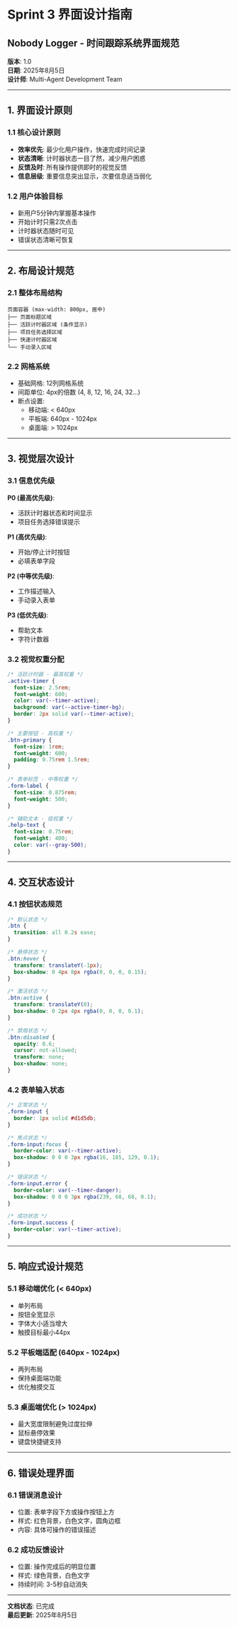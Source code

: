 # Sprint 3 界面设计指南
## Nobody Logger - 时间跟踪系统界面规范

**版本**: 1.0  
**日期**: 2025年8月5日  
**设计师**: Multi-Agent Development Team

---

## 1. 界面设计原则

### 1.1 核心设计原则
- **效率优先**: 最少化用户操作，快速完成时间记录
- **状态清晰**: 计时器状态一目了然，减少用户困惑
- **反馈及时**: 所有操作提供即时的视觉反馈
- **信息层级**: 重要信息突出显示，次要信息适当弱化

### 1.2 用户体验目标
- 新用户5分钟内掌握基本操作
- 开始计时只需2次点击
- 计时器状态随时可见
- 错误状态清晰可恢复

---

## 2. 布局设计规范

### 2.1 整体布局结构
```
页面容器 (max-width: 800px, 居中)
├── 页面标题区域
├── 活跃计时器区域 (条件显示)
├── 项目任务选择区域
├── 快速计时器区域
└── 手动录入区域
```

### 2.2 网格系统
- 基础网格: 12列网格系统
- 间距单位: 4px的倍数 (4, 8, 12, 16, 24, 32...)
- 断点设置:
  - 移动端: < 640px
  - 平板端: 640px - 1024px  
  - 桌面端: > 1024px

---

## 3. 视觉层次设计

### 3.1 信息优先级
**P0 (最高优先级)**:
- 活跃计时器状态和时间显示
- 项目任务选择错误提示

**P1 (高优先级)**:
- 开始/停止计时按钮
- 必填表单字段

**P2 (中等优先级)**:
- 工作描述输入
- 手动录入表单

**P3 (低优先级)**:
- 帮助文本
- 字符计数器

### 3.2 视觉权重分配
```css
/* 活跃计时器 - 最高权重 */
.active-timer {
  font-size: 2.5rem;
  font-weight: 600;
  color: var(--timer-active);
  background: var(--active-timer-bg);
  border: 2px solid var(--timer-active);
}

/* 主要按钮 - 高权重 */
.btn-primary {
  font-size: 1rem;
  font-weight: 600;
  padding: 0.75rem 1.5rem;
}

/* 表单标签 - 中等权重 */
.form-label {
  font-size: 0.875rem;
  font-weight: 500;
}

/* 辅助文本 - 低权重 */
.help-text {
  font-size: 0.75rem;
  font-weight: 400;
  color: var(--gray-500);
}
```

---

## 4. 交互状态设计

### 4.1 按钮状态规范
```css
/* 默认状态 */
.btn {
  transition: all 0.2s ease;
}

/* 悬停状态 */
.btn:hover {
  transform: translateY(-1px);
  box-shadow: 0 4px 8px rgba(0, 0, 0, 0.15);
}

/* 激活状态 */
.btn:active {
  transform: translateY(0);
  box-shadow: 0 2px 4px rgba(0, 0, 0, 0.1);
}

/* 禁用状态 */
.btn:disabled {
  opacity: 0.6;
  cursor: not-allowed;
  transform: none;
  box-shadow: none;
}
```

### 4.2 表单输入状态
```css
/* 正常状态 */
.form-input {
  border: 1px solid #d1d5db;
}

/* 焦点状态 */
.form-input:focus {
  border-color: var(--timer-active);
  box-shadow: 0 0 0 3px rgba(16, 185, 129, 0.1);
}

/* 错误状态 */
.form-input.error {
  border-color: var(--timer-danger);
  box-shadow: 0 0 0 3px rgba(239, 68, 68, 0.1);
}

/* 成功状态 */
.form-input.success {
  border-color: var(--timer-active);
}
```

---

## 5. 响应式设计规范

### 5.1 移动端优化 (< 640px)
- 单列布局
- 按钮全宽显示
- 字体大小适当增大
- 触摸目标最小44px

### 5.2 平板端适配 (640px - 1024px)
- 两列布局
- 保持桌面端功能
- 优化触摸交互

### 5.3 桌面端优化 (> 1024px)
- 最大宽度限制避免过度拉伸
- 鼠标悬停效果
- 键盘快捷键支持

---

## 6. 错误处理界面

### 6.1 错误消息设计
- 位置: 表单字段下方或操作按钮上方
- 样式: 红色背景，白色文字，圆角边框
- 内容: 具体可操作的错误描述

### 6.2 成功反馈设计
- 位置: 操作完成后的明显位置
- 样式: 绿色背景，白色文字
- 持续时间: 3-5秒自动消失

---

**文档状态**: 已完成  
**最后更新**: 2025年8月5日